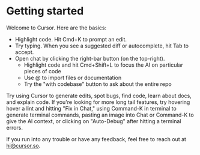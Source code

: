 # Getting started

Welcome to Cursor. Here are the basics:

* Highlight code. Hit Cmd+K to prompt an edit.
* Try typing. When you see a suggested diff or autocomplete, hit Tab to accept.
* Open chat by clicking the right-bar button (on the top-right).
  - Highlight code and hit Cmd+Shift+L to focus the AI on particular pieces of code
  - Use @ to import files or documentation
  - Try the "with codebase" button to ask about the entire repo
 
Try using Cursor to generate edits, spot bugs, find code, learn about docs, and explain code. If you're looking for more long tail features, try hovering hover a lint and hitting "Fix in Chat," using Command-K in terminal to generate terminal commands, pasting an image into Chat or Command-K to give the AI context, or clicking on "Auto-Debug" after hitting a terminal errors.

If you run into any trouble or have any feedback, feel free to reach out at hi@cursor.so.
